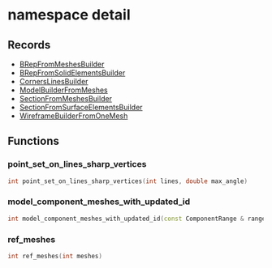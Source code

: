 # namespace detail



## Records

* [BRepFromMeshesBuilder](BRepFromMeshesBuilder.md)
* [BRepFromSolidElementsBuilder](BRepFromSolidElementsBuilder.md)
* [CornersLinesBuilder](CornersLinesBuilder.md)
* [ModelBuilderFromMeshes](ModelBuilderFromMeshes.md)
* [SectionFromMeshesBuilder](SectionFromMeshesBuilder.md)
* [SectionFromSurfaceElementsBuilder](SectionFromSurfaceElementsBuilder.md)
* [WireframeBuilderFromOneMesh](WireframeBuilderFromOneMesh.md)


## Functions

### point_set_on_lines_sharp_vertices

```cpp
int point_set_on_lines_sharp_vertices(int lines, double max_angle)
```


### model_component_meshes_with_updated_id

```cpp
int model_component_meshes_with_updated_id(const ComponentRange & range)
```


### ref_meshes

```cpp
int ref_meshes(int meshes)
```




